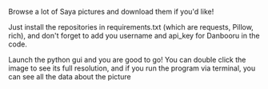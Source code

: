 Browse a lot of Saya pictures and download them if you'd like!

Just install the repositories in requirements.txt (which are requests, Pillow, rich), and don't forget to add you username and api_key for Danbooru in the code.

Launch the python gui and you are good to go!
You can double click the image to see its full resolution, and if you run the program via terminal, you can see all the data about the picture
